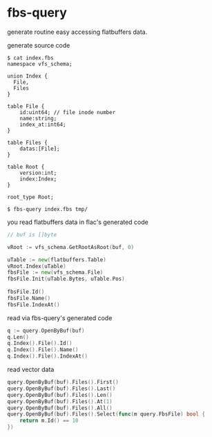 # fbs-query 

generate routine easy accessing flatbuffers data.

generate source code
```console
$ cat index.fbs
namespace vfs_schema;

union Index {
  File,
  Files
}

table File {
    id:uint64; // file inode number
    name:string;
    index_at:int64;
}

table Files {
    datas:[File];
}

table Root {
    version:int;
    index:Index;
}

root_type Root;

$ fbs-query index.fbs tmp/
```


you read flatbuffers data in flac's generated code

```go
// buf is []byte

vRoot := vfs_schema.GetRootAsRoot(buf, 0)

uTable := new(flatbuffers.Table)
vRoot.Index(uTable)
fbsFile := new(vfs_schema.File)
fbsFile.Init(uTable.Bytes, uTable.Pos)
  
fbsFile.Id()
fbsFile.Name()
fbsFile.IndexAt()
```


read via fbs-query's generated code

```go
q := query.OpenByBuf(buf)
q.Len()
q.Index().File().Id()
q.Index().File().Name()
q.Index().File().IndexAt()

```

read vector data 

```go
query.OpenByBuf(buf).Files().First()
query.OpenByBuf(buf).Files().Last()
query.OpenByBuf(buf).Files().Len()
query.OpenByBuf(buf).Files().At(1)
query.OpenByBuf(buf).Files().All()
query.OpenByBuf(buf).Files().Select(func(m query.FbsFile) bool {
    return m.Id() == 10
})

```
